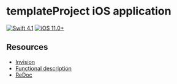 # templateProject iOS application  

[![Swift 4.1](https://img.shields.io/badge/Swift%20Version-4.1-orange.svg)](https://developer.apple.com/swift/)
[![iOS 11.0+](https://img.shields.io/badge/iOS%20Version-11.0+-blue.svg)](https://developer.apple.com/ios/)

## Resources

- [Invision](#)
- [Functional description](#)
- [ReDoc](#)
